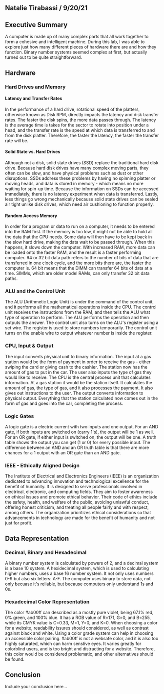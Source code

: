 ## Natalie Tirabassi / 9/20/21

## Executive Summary 
A computer is made up of many complex parts that all work together to form a cohesive and intelligent machine. During this lab, I was able to explore just how many different pieces of hardware there are and how they function. Binary number systems seemed complex at first, but actually turned out to be quite straightforward. 

## Hardware
### Hard Drives and Memory
#### Latency and Transfer Rates
In the performance of a hard drive, rotational speed of the platters, otherwise known as Disk RPM, directly impacts the latency and disk transfer rates. The faster the disk spins, the more data passes through. The latency is the average time is takes for the sector to rotate into position under a head, and the transfer rate is the speed at which data is transferred to and from the disk platter. Therefore, the faster the latency, the faster the transfer rate will be.
#### Solid State vs. Hard Drives
Although not a disk, solid state drives (SSD) replace the traditional hard disk drive. Because hard disk drives have many complex moving parts, they often can be slow, and have physical problems such as dust or other disruptions. SSDs address these problems by having no spinning platter or moving heads, and data is stored in memory - which means no more waiting for spin-up time. Because the information on SSDs can be accessed immediately, there is no latency experiment when data is transferred. Lastly, less things go wrong mechanically because solid state drives can be sealed air tight unlike disk drives, which need air cushioning to function properly.
#### Random Access Memory
In order for a program or data to run on a computer, it needs to be entered into the RAM first. If the memory is too low, it might not be able to hold all the data that the CPU needs. Some data will then have to be kept back in the slow hard drive, making the data wait to be passed through. When this happens, it slows down the computer. With increased RAM, more data can be loaded onto the faster RAM, and the result is a faster performing computer.
64 or 32 bit data path refers to the number of bits of data that are transferred in one clock cycle, and the more bits there are, the faster the computer is. 64 bit means that the DIMM can transfer 64 bits of data at a time. SIMMs, which are older model RAMs, can only transfer 32 bit data paths.
### ALU and the Control Unit
The ALU (Arithmetic Logic Unit) is under the command of the control unit, and it performs all the mathematical operations inside the CPU. The control unit receives the instructions from the RAM, and then tells the ALU what type of operation to perform. The ALU performs the operation and then outputs the answer. The control unit also turns on the ALU's register using a set wire. The register is used to store numbers temporarily. The control unit turns on the enable wire to output whatever number is inside the register.
### CPU, Input & Output
The input converts physical unit to binary information. The input at a gas station would be the form of payment in order to receive the gas - either swiping the card or giving cash to the cashier. The station now has the amount of gas to put in the car. The user also inputs the type of gas they would like to receive.
The CPU is the central process unit that calculates information. At a gas station it would be the station itself. It calculates the amount of gas, the type of gas, and it also processes the payment. It also gives out instructions to the user.
The output converts information to physical output. Everything that the station calculated now comes out in the form of gas and goes into the car, completing the process. 
### Logic Gates 
A logic gate is a electric current with two inputs and one output. For an AND gate, if both inputs are switched on (carry 1's), the output will be 1 as well. For an OR gate, if either input is switched on, the output will be one. A truth table shows the output you can get (1 or 0) for every possible input. The difference between an AND and an OR truth table is that there are more chances for a 1 output with an OR gate than an AND gate.
### IEEE - Ethically Aligned Design
The Institute of Electrical and Electronics Engineers (IEEE) is an organization dedicated to advancing innovation and technological excellence for the benefit of humanity. It is designed to serve professionals involved in electrical, electronic, and computing fields. They aim to foster awareness on ethical issues and promote ethical behavior. Their code of ethics include the safety, health, and welfare of the public, avoiding unlawful conduct, offering honest criticism, and treating all people fairly and with respect, among others. The organization prioritizes ethical considerations so that advancements in technology are made for the benefit of humanity and not just for profit.

## Data Representation
### Decimal, Binary and Hexadecimal
A binary number system is calculated by powers of 2, and a  decimal system is a base 10 system. A hexidecimal system, which is used to calculating higher numbers, uses a base 16 number system. It not only uses numbers 0-9 but also six letters: A-F. The computer uses binary to store data, not only becuase it's reliable, but because computers only understand 1s and 0s.
### Hexadecimal Color Representation
The color #ab00ff can described as a mostly pure violet, being 67.1% red, 0% green, and 100% blue. It has a RGB value of R=171, G=0, and B=255, while its CMYK value is C=0.33, M=1, Y=0, and K=0. When choosing a color for a website, readability issures should considered, as well as contrast against black and white. Using a color grade system can help in choosing an accessible color pairing. #ab00ff is not a websafe color, and it is also too highly saturated, which can harm senstive eyes. It varies greatly for colorblind users, and is too bright and distracting for a website. Therefore, this color would be considered problematic, and other alternatives should be found.

## Conclusion
Include your conclusion here...
